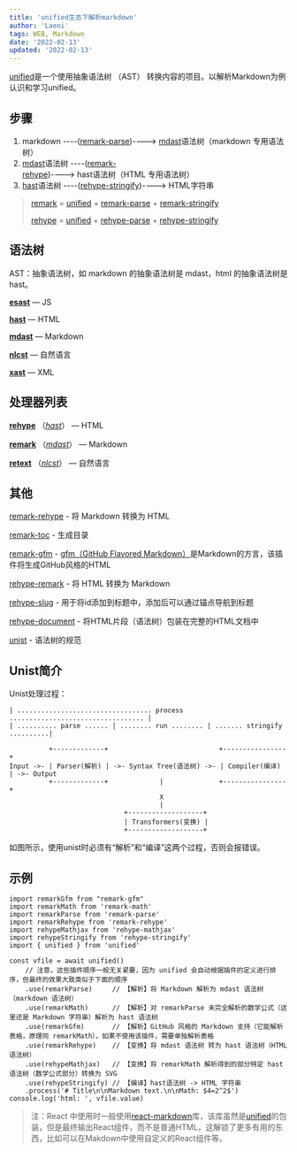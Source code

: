```yaml
---
title: 'unified生态下解析markdown'
author: 'Laeni'
tags: WEB, Markdown
date: '2022-02-13'
updated: '2022-02-13'
---
```


[unified](https://github.com/unifiedjs/unified)是一个使用抽象语法树 （AST） 转换内容的项目。以解析Markdown为例认识和学习unified。

## 步骤

1. markdown ----([remark-parse](https://unifiedjs.com/explore/package/remark-parse/))----> [mdast](https://github.com/syntax-tree/mdast)语法树（markdown 专用语法树）
2. [mdast](https://github.com/syntax-tree/mdast)语法树 ----([remark-rehype](https://unifiedjs.com/explore/package/remark-rehype/))----> hast语法树（HTML 专用语法树）
3. [hast](https://github.com/syntax-tree/mdast)语法树 ----([rehype-stringify](https://unifiedjs.com/explore/package/rehype-stringify/))----> HTML字符串

> [remark](https://unifiedjs.com/explore/package/remark/) = [unified](https://unifiedjs.com/explore/package/unified/) + [remark-parse](https://unifiedjs.com/explore/package/remark-parse/) + [remark-stringify](https://unifiedjs.com/explore/package/remark-stringify/)
>
> [rehype](https://unifiedjs.com/explore/package/rehype/)  = [unified](https://unifiedjs.com/explore/package/unified/) + [rehype-parse](https://unifiedjs.com/explore/package/rehype-parse/) + [rehype-stringify](https://unifiedjs.com/explore/package/rehype-stringify/)

## 语法树

AST：抽象语法树，如 markdown 的抽象语法树是 mdast，html 的抽象语法树是 hast。

[**esast**](https://github.com/syntax-tree/esast) — JS

[**hast**](https://github.com/syntax-tree/hast) — HTML

[**mdast**](https://github.com/syntax-tree/mdast) — Markdown

[**nlcst**](https://github.com/syntax-tree/nlcst) — 自然语言

[**xast**](https://github.com/syntax-tree/xast) — XML

## 处理器列表

[**rehype**](https://github.com/rehypejs/rehype) （[*hast*](https://github.com/syntax-tree/hast)） — HTML

[**remark**](https://github.com/remarkjs/remark) （[*mdast*](https://github.com/syntax-tree/mdast)） — Markdown

[**retext**](https://github.com/retextjs/retext) （[*nlcst*](https://github.com/syntax-tree/nlcst)） — 自然语言

## 其他

[remark-rehype](https://unifiedjs.com/explore/package/remark-rehype/) - 将 Markdown 转换为 HTML

[remark-toc](https://unifiedjs.com/explore/package/remark-toc/) - 生成目录

[remark-gfm](https://github.com/remarkjs/remark-gfm) - [gfm（GitHub Flavored Markdown）](https://github.github.com/gfm/)是Markdown的方言，该插件将生成GitHub风格的HTML

[rehype-remark](https://unifiedjs.com/explore/package/rehype-remark/) - 将 HTML 转换为 Markdown

[rehype-slug](https://unifiedjs.com/explore/package/rehype-slug/) - 用于将id添加到标题中，添加后可以通过锚点导航到标题

[rehype-document](https://unifiedjs.com/explore/package/rehype-document/) - 将HTML片段（语法树）包装在完整的HTML文档中

[unist](https://github.com/syntax-tree/unist) - 语法树的规范

## Unist简介

Unist处理过程：

```
| .................................. process .................................. |
| .......... parse ...... | ........ run ........ | ....... stringify ..........|

          +-------------+                            +----------------+
Input ->- | Parser(解析) | ->- Syntax Tree(语法树) ->- | Compiler(编译) | ->- Output
          +-------------+             |              +----------------+
                                      X
                                      |
                             +-------------------+
                             | Transformers(变换) |
                             +-------------------+
```

如图所示，使用unist时必须有“解析”和“编译”这两个过程，否则会报错误。

## 示例

```tsx
import remarkGfm from "remark-gfm"
import remarkMath from 'remark-math'
import remarkParse from 'remark-parse'
import remarkRehype from 'remark-rehype'
import rehypeMathjax from 'rehype-mathjax'
import rehypeStringify from 'rehype-stringify'
import { unified } from 'unified'

const vfile = await unified()
	// 注意，这些插件顺序一般无关紧要，因为 unified 会自动根据插件的定义进行排序，但最终的效果大致类似于下面的顺序
    .use(remarkParse)     // 【解析】将 Markdown 解析为 mdast 语法树（markdown 语法树）
    .use(remarkMath)      // 【解析】对 remarkParse 未完全解析的数学公式（这里还是 Markdown 字符串）解析为 hast 语法树
    .use(remarkGfm)       // 【解析】GitHub 风格的 Markdown 支持（它能解析表格，原理同 remarkMath），如果不使用该插件，需要单独解析表格
    .use(remarkRehype)    // 【变换】将 mdast 语法树 转为 hast 语法树（HTML 语法树）
    .use(rehypeMathjax)   // 【变换】将 remarkMath 解析得到的部分特定 hast 语法树（数学公式部分）转换为 SVG
    .use(rehypeStringify) // 【编译】hast语法树 -> HTML 字符串
    .process('# Title\n\nMarkdown text.\n\nMath: $4=2^2$')
console.log('html: ', vfile.value)
```

> 注：React 中使用时一般使用[react-markdown](https://github.com/remarkjs/react-markdown)库，该库虽然是[unified](https://github.com/unifiedjs/unified)的包装，但是最终输出React组件，而不是普通HTML，这解锁了更多有用的东西，比如可以在Makdown中使用自定义的React组件等。

